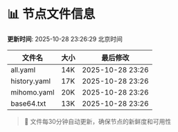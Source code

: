 # 📊 节点文件信息

**更新时间**: 2025-10-28 23:26:29 北京时间

| 文件名 | 大小 | 最后修改 |
|--------|------|----------|
| all.yaml | 14K | 2025-10-28 23:26 |
| history.yaml | 17K | 2025-10-28 23:26 |
| mihomo.yaml | 20K | 2025-10-28 23:26 |
| base64.txt | 13K | 2025-10-28 23:26 |

> 🔄 文件每30分钟自动更新，确保节点的新鲜度和可用性
